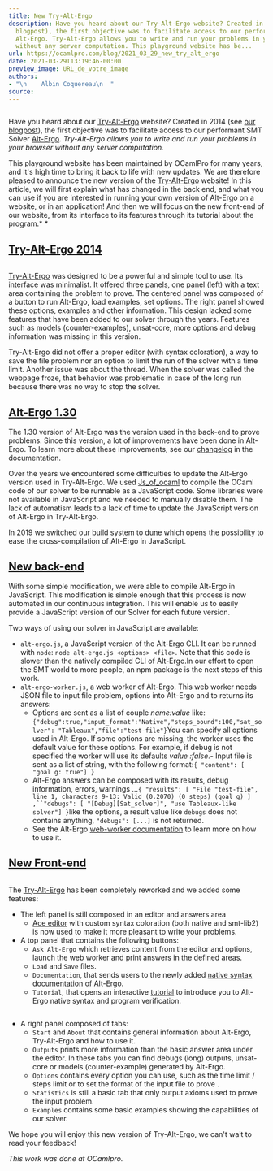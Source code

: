 ```yaml
---
title: New Try-Alt-Ergo
description: Have you heard about our Try-Alt-Ergo website? Created in 2014 (see our
  blogpost), the first objective was to facilitate access to our performant SMT Solver
  Alt-Ergo. Try-Alt-Ergo allows you to write and run your problems in your browser
  without any server computation. This playground website has be...
url: https://ocamlpro.com/blog/2021_03_29_new_try_alt_ergo
date: 2021-03-29T13:19:46-00:00
preview_image: URL_de_votre_image
authors:
- "\n    Albin Coquereau\n  "
source:
---
```


<p><img src="https://ocamlpro.com/blog/assets/img/screenshot_ask_altergo.jpg" alt=""/></p>
<p>Have you heard about our <a href="https://alt-ergo.ocamlpro.com/try.html">Try-Alt-Ergo</a> website? Created in 2014 (see <a href="https://ocamlpro.com/blog/2014_07_15_try_alt_ergo_in_your_browser">our blogpost</a>), the first objective was to facilitate access to our performant SMT Solver <a href="https://alt-ergo.ocamlpro.com/">Alt-Ergo</a>. <em>Try-Alt-Ergo allows you to write and run your problems in your browser without any server computation.</em></p>
<p>This playground website has been maintained by OCamlPro for many years, and it's high time to bring it back to life with new updates. We are therefore pleased to announce the new version of the <a href="https://try-alt-ergo.ocamlpro.com/">Try-Alt-Ergo</a> website! In this article, we will first explain what has changed in the back end, and what you can use if you are interested in running your own version of Alt-Ergo on a website, or in an application! And then we will focus on the new front-end of our website, from its interface to its features through its tutorial about the program.* *</p>
<h2><a href="https://ocamlpro.com/blog/2021_03_29_new_try_alt_ergo">Try-Alt-Ergo 2014</a></h2>
<p><img src="https://ocamlpro.com/blog/assets/img/screenshot_from_2021_03_29.png" alt=""/></p>
<p><a href="https://alt-ergo.ocamlpro.com/try.html">Try-Alt-Ergo</a> was designed to be a powerful and simple tool to use. Its interface was minimalist. It offered three panels, one panel (left) with a text area containing the problem to prove. The centered panel was composed of a button to run Alt-Ergo, load examples, set options. The right panel showed these options, examples and other information. This design lacked some features that have been added to our solver through the years. Features such as models (counter-examples), unsat-core, more options and debug information was missing in this version.</p>
<p>Try-Alt-Ergo did not offer a proper editor (with syntax coloration), a way to save the file problem nor an option to limit the run of the solver with a time limit. Another issue was about the thread. When the solver was called the webpage froze, that behavior was problematic in case of the long run because there was no way to stop the solver.</p>
<h2><a href="https://ocamlpro.com/blog/2021_03_29_new_try_alt_ergo">Alt-Ergo 1.30</a></h2>
<p>The 1.30 version of Alt-Ergo was the version used in the back-end to prove problems. Since this version, a lot of improvements have been done in Alt-Ergo. To learn more about these improvements, see our <a href="https://ocamlpro.github.io/alt-ergo/About/changes.html">changelog</a> in the documentation.</p>
<p>Over the years we encountered some difficulties to update the Alt-Ergo version used in Try-Alt-Ergo. We used <a href="https://ocsigen.org/js_of_ocaml/latest/manual/overview">Js_of_ocaml</a> to compile the OCaml code of our solver to be runnable as a JavaScript code. Some libraries were not available in JavaScript and we needed to manually disable them. The lack of automatism leads to a lack of time to update the JavaScript version of Alt-Ergo in Try-Alt-Ergo.</p>
<p>In 2019 we switched our build system to <a href="https://dune.readthedocs.io/en/latest/overview.html">dune</a> which opens the possibility to ease the cross-compilation of Alt-Ergo in JavaScript.</p>
<h2><a href="https://ocamlpro.com/blog/2021_03_29_new_try_alt_ergo">New back-end</a></h2>
<p>With some simple modification, we were able to compile Alt-Ergo in JavaScript. This modification is simple enough that this process is now automated in our continuous integration. This will enable us to easily provide a JavaScript version of our Solver for each future version.</p>
<p>Two ways of using our solver in JavaScript are available:</p>
<ul>
<li><code>alt-ergo.js</code>, a JavaScript version of the Alt-Ergo CLI. It can be runned with <code>node</code>: <code>node alt-ergo.js &lt;options&gt; &lt;file&gt;</code>. Note that this code is slower than the natively compiled CLI of Alt-Ergo.In our effort to open the SMT world to more people, an npm package is the next steps of this work.
</li>
<li><code>alt-ergo-worker.js</code>, a web worker of Alt-Ergo. This web worker needs JSON file to input file problem, options into Alt-Ergo and to returns its answers:
<ul>
<li>Options are sent as a list of couple <em>name:value</em> like:<code>{&quot;debug&quot;:true,&quot;input_format&quot;:&quot;Native&quot;,&quot;steps_bound&quot;:100,&quot;sat_solver&quot;: &quot;Tableaux&quot;,&quot;file&quot;:&quot;test-file&quot;}</code>You can specify all options used in Alt-Ergo. If some options are missing, the worker uses the default value for these options. For example, if debug is not specified the worker will use its defaults <em>value :false</em>.- Input file is sent as a list of string, with the following format:<code>{ &quot;content&quot;: [ &quot;goal g: true&quot;] }</code>
</li>
<li>Alt-Ergo answers can be composed with its results, debug information, errors, warnings &hellip;<code>{ &quot;results&quot;: [ &quot;File &quot;test-file&quot;, line 1, characters 9-13: Valid (0.2070) (0 steps) (goal g) ] ,``&quot;debugs&quot;: [ &quot;[Debug][Sat_solver]&quot;, &quot;use Tableaux-like solver&quot;] }</code>like the options, a result value like <code>debugs</code> does not contains anything, <code>&quot;debugs&quot;: [...]</code> is not returned.
</li>
<li>See the Alt-Ergo <a href="https://ocamlpro.github.io/alt-ergo/Usage/index.html#js-worker">web-worker documentation</a> to learn more on how to use it.
</li>
</ul>
</li>
</ul>
<h2><a href="https://ocamlpro.com/blog/2021_03_29_new_try_alt_ergo">New Front-end</a></h2>
<p><img src="https://ocamlpro.com/blog/assets/img/screenshot_new_altergo_interface.jpg" alt=""/></p>
<p>The <a href="https://try-alt-ergo.ocamlpro.com">Try-Alt-Ergo</a> has been completely reworked and we added some features:</p>
<ul>
<li>The left panel is still composed in an editor and answers area
<ul>
<li><a href="https://ace.c9.io/">Ace editor</a> with custom syntax coloration (both native and smt-lib2) is now used to make it more pleasant to write your problems.
</li>
</ul>
</li>
<li>A top panel that contains the following buttons:
<ul>
<li><code>Ask Alt-Ergo</code> which retrieves content from the editor and options, launch the web worker and print answers in the defined areas.
</li>
<li><code>Load</code> and <code>Save</code> files.
</li>
<li><code>Documentation</code>, that sends users to the newly added <a href="https://ocamlpro.github.io/alt-ergo/Input_file_formats/Native/index.html">native syntax documentation</a> of Alt-Ergo.
</li>
<li><code>Tutorial</code>, that opens an interactive <a href="https://try-alt-ergo.ocamlpro.com/tuto/tutorial.html">tutorial</a> to introduce you to Alt-Ergo native syntax and program verification.
</li>
</ul>
</li>
</ul>
<p><img src="https://ocamlpro.com/blog/assets/img/screenshot_welcome_to_altergo_tutorial.png" alt=""/></p>
<ul>
<li>A right panel composed of tabs:
<ul>
<li><code>Start</code> and <code>About</code> that contains general information about Alt-Ergo, Try-Alt-Ergo and how to use it.
</li>
<li><code>Outputs</code> prints more information than the basic answer area under the editor. In these tabs you can find debugs (long) outputs, unsat-core or models (counter-example) generated by Alt-Ergo.
</li>
<li><code>Options</code> contains every option you can use, such as the time limit / steps limit or to set the format of the input file to prove  .
</li>
<li><code>Statistics</code> is still a basic tab that only output axioms used to prove the input problem.
</li>
<li><code>Examples</code> contains some basic examples showing the capabilities of our solver.
</li>
</ul>
</li>
</ul>
<p>We hope you will enjoy this new version of Try-Alt-Ergo, we can't wait to read your feedback!</p>
<p><em>This work was done at OCamlpro.</em></p>

